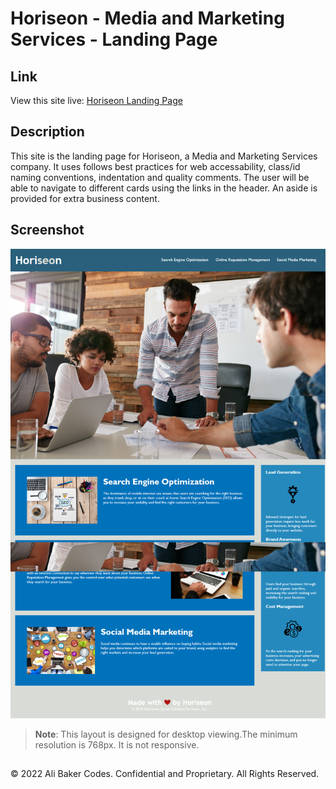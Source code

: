 # Horiseon - Media and Marketing Services - Landing Page

## Link

View this site live: [Horiseon Landing Page](https://alibakercodes.github.io/horiseon/)

## Description

This site is the landing page for Horiseon, a Media and Marketing Services company. It uses follows best practices for web accessability, class/id naming conventions, indentation and quality comments. The user will be able to navigate to different cards using the links in the header. An aside is provided for extra business content.

## Screenshot

![The Horiseon webpage includes a navigation bar, a header image, and cards with text and images at the bottom of the page.](./assets/images/full-page-screenshot.png)

> **Note**: This layout is designed for desktop viewing.The minimum resolution is 768px. It is not responsive.

##

© 2022 Ali Baker Codes. Confidential and Proprietary. All Rights Reserved.
